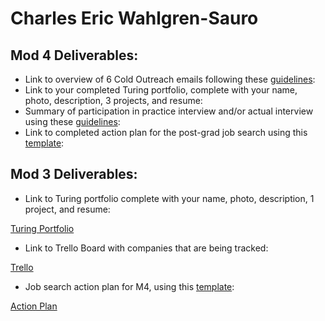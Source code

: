 # Charles Eric Wahlgren-Sauro

## Mod 4 Deliverables:
* Link to overview of 6 Cold Outreach emails following these [guidelines](https://github.com/turingschool/career-development-curriculum/blob/master/module_four/cold_outreach_deliverable_guidelines.md):
* Link to your completed Turing portfolio, complete with your name, photo, description, 3 projects, and resume: 
* Summary of participation in practice interview and/or actual interview using these [guidelines](https://github.com/turingschool/career-development-curriculum/blob/master/module_four/interview_practice_reflection_guidelines.md):
* Link to completed action plan for the post-grad job search using this [template](https://github.com/turingschool/career-development-curriculum/blob/master/module_four/post_grad_plan.md):

## Mod 3 Deliverables:

* Link to Turing portfolio complete with your name, photo, description, 1 project, and resume:

[Turing Portfolio](https://www.turing.io/alumni/eric-wahlgren-sauro)

* Link to Trello Board with companies that are being tracked:

[Trello](https://trello.com/b/4yeugvoA/job-tracker-charles-eric-wahlgren-sauro)

* Job search action plan for M4, using this [template](https://github.com/turingschool/career-development-curriculum/blob/master/module_three/mod_4_action_plan_template.md):

[Action Plan](https://github.com/cews7/career-development-curriculum/blob/master/module_three/mod_4_action_plan_template.md)
